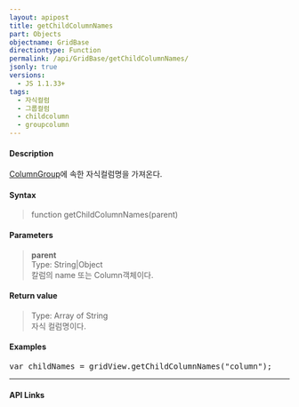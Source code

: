 ```yaml
---
layout: apipost
title: getChildColumnNames
part: Objects
objectname: GridBase
directiontype: Function
permalink: /api/GridBase/getChildColumnNames/
jsonly: true
versions:
  - JS 1.1.33+
tags:
  - 자식컬럼
  - 그룹컬럼
  - childcolumn
  - groupcolumn
---
```



#### Description

 [ColumnGroup](/api/types/ColumnGroup/)에 속한 자식컬럼명을 가져온다.  

#### Syntax

> function getChildColumnNames(parent)  

#### Parameters

> **parent**  
> Type: String\|Object  
> 칼럼의 name 또는 Column객체이다.   

#### Return value

> Type: Array of String  
> 자식 컬럼명이다.    

#### Examples 

<pre class="prettyprint">
var childNames = gridView.getChildColumnNames("column");
</pre>

---

#### API Links


